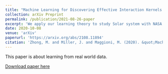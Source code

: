 ```yaml
---
title: "Machine Learning for Discovering Effective Interaction Kernels between Celestial Bodies from Ephemerides"
collection: arXiv Preprint
permalink: /publication/2021-08-26-paper
excerpt: 'We apply our learning theory to study Solar system with NASA JPL data.'
date: 2020-10-08
venue: 'arXiv'
paperurl: 'https://arxiv.org/abs/2108.11894'
citation: 'Zhong, M. and Miller, J. and Maggioni, M. (2020). &quot;Machine Learning for Discovering Effective Interaction Kernels between Celestial Bodies from Ephemerides.&quot; <i>arXiv</i>. 1(1).'
---
```

This paper is about learning from real world data.

[Download paper here](https://arxiv.org/pdf/2108.11894)
